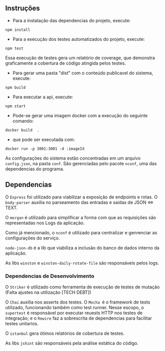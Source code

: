 ## Instruções
* Para a instalação das dependencias do projeto, execute:
```
npm install
```

* Para a execução dos testes automatizados do projeto, execute:
```
npm test
```
Essa execução de testes gera um relatório de coverage, que demonstra graficamente a cobertura de código atingida pelos testes.

* Para gerar uma pasta "dist" com o conteúdo publicavel do sistema, execute:
```
npm build
```

* Para executar a api, execute:
```
npm start
```

* Pode-se gerar uma imagem docker com a execução do seguinte comando:
```
docker build  .
```
* que pode ser executada com:
```
docker run -p 3001:3001 -d :imageId
```
As configurações do sistema estão concentradas em um arquivo `config.json`, na pasta `conf`. São gerenciadas pelo pacote `nconf`, uma das dependencias do programa.

## Dependencias
O `Express` foi utilizado para viabilizar a exposição de endpoints e rotas. O `body-parser` auxilia no parseamento das entradas e saidas de JSON <=> TEXT.

O `morgan` é utilizado para simplificar a forma com que as requisições são representadas nos Logs da aplicação.

Como já mencionado, o `nconf` é utilizado para centralizar e genrenciar as configurações do serviço.

`node-json-db` é a lib que viabiliza a inclusão do banco de dados interno da aplicação.

As libs `winston` e `winston-daily-rotate-file` são responsáveis pelos logs.

### Dependencias de Desenvolvimento
O `Striker` é utilizado como ferramenta de execução de testes de mutação (Falta ajustes na utilização [TECH DEBT])

O `Chai` auxilia nos asserts dos testes. O `Mocha `é o framework de tests utilizado, funcionando também como test runner. Nesse escopo, o `supertest` é responsável por executar reuests HTTP nos testes de integração; e o `Rewire` faz a sobrescrita de dependencias para facilitar testes unitarios.

O `istanbul` gera ótimos relatórios de cobertura de testes.

As libs `jshint` são responsáveis pela análise estática do código.
